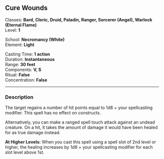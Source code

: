 ## Cure Wounds

Classes: **Bard, Cleric, Druid, Paladin, Ranger, Sorcerer (Angel), Warlock (Eternal Flame)**  
Level: **1**  

School: **Necromancy (White)**  
Element: **Light**  

Casting Time: **1 action**  
Duration: **Instantaneous**  
Range: **30 feet**  
Components: **V, S**  
Ritual: **False**  
Concentration: **False**  

------

### Description

The target regains a number of hit points equal to 1d8 + your spellcasting modifier. This spell has no effect on constructs.

Alternatively, you can make a ranged spell touch attack against an undead creature. On a hit, it takes the amount of damage it would have been healed for as true damage instead.

**At Higher Levels:** When you cast this spell using a spell slot of 2nd level or higher, the healing increases by 1d8 + your spellcasting modifier for each slot level above 1st.